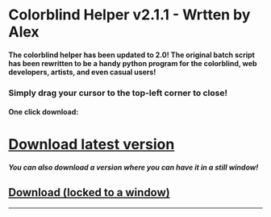 # Colorblind Helper v2.1.1 - Wrtten by Alex
#### The colorblind helper has been updated to 2.0! The original batch script has been rewritten to be a handy python program for the colorblind, web developers, artists, and even casual users!

### Simply drag your cursor to the top-left corner to close!

#### One click download:
# [Download latest version](https://www.dropbox.com/s/qnwr9a5izvdnnz0/Colorblind%20Helper%20v2.1.1.exe?dl=1)
##### You can also download a version where you can have it in a still window!
## [Download (locked to a window)](https://www.dropbox.com/s/crr4rbvi380ugvd/Colorblind%20Helper%20v2.1.1%20-%20Window.exe?dl=0)
----------------------------------------------------------
